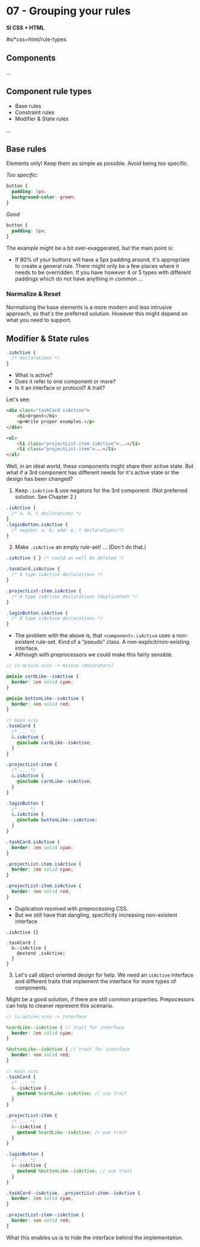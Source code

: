 # 07 - Grouping your rules

**SI CSS + HTML**

#si*css+html/rule-types

## Components

...

## Component rule types

- Base rules
- Constraint rules
- Modifier & State rules

...

## Base rules

Elements only! Keep them as simple as possible. Avoid being too specific.

*Too specific:*

```css
button {
  padding: 5px;
  background-color: green;
}
```

*Good*

```css
button {
  padding: 5px;
}
```

The example might be a bit over-exaggerated, but the main point is:

- If 80% of your buttons will have a 5px padding around, it's appropriate to create a general rule. There might only be a few places where it needs to be overridden. If you have however 4 or 5 types with different paddings which do not have anything in common ... 

### Normalize & Reset

Normalising the base elements is a more modern and less intrusive approach, so that's the preferred solution. However this might depend on what you need to support.

## Modifier & State rules

```css
.isActive {
  /* declarations */
}
```

- What is active?
- Does it refer to one component or more?
- Is it an interface or protocol? A trait?

Let's see:

```html
<div class="taskCard isActive">
    <h1>Urgent</h1>
    <p>Write proper examples.</p>
</div>

<ul>
    <li class="projectList-item isActive">...</li>
    <li class="projectList-item">...</li>
</ul>
```

Well, in an ideal world, these components might share their active state. But what if a 3rd component has different needs for it's active state or the design has been changed?

1. Keep `.isActive` & use negators for the 3rd component. (Not preferred solution. See Chapter 2.)

```css
.isActive {
  /* a, b, c declarations */
}
.loginButton.isActive {
  /* negate: a, b; add: e, f declarations;*/
}
```

2. Make `.isActive` an empty rule-set! ... (Don't do that.)

```css
.isActive { } /* could as well be deleted */

.taskCard.isActive {
  /* A type isActive declarations */
}

.projectList-item.isActive {
  /* A type isActive declarations (duplicated) */
}

.loginButton.isActive {
  /* B type isActive declarations */
}
```

- The problem with the above is, that `<component>.isActive` uses a non-existent rule-set. Kind of a “pseudo” class. A non-explicit/non-existing interface.
- Although with preprocessors we could make this fairly sensible.

```scss
// is-active.scss -> mixins (decorators)

@mixin cardLike--isActive {
  border: 2em solid cyan;
}

@mixin buttonLike--isActive {
  border: 4em solid red;
}

// main.scss
.taskCard {
  /* ... */
  &.isActive {
    @include cardLike--isActive;
  }
}

.projectList-item {
  /* ... */
  &.isActive {
    @include cardLike--isActive;
  }
}

.loginButton {
  /* ... */
  &.isActive {
    @include buttonLike--isActive;
  }
}
```

```css
.taskCard.isActive {
  border: 2em solid cyan;
}

.projectList-item.isActive {
  border: 2em solid cyan;
}

.projectList-item.isActive {
  border: 4em solid red;
}
```

- Duplication resolved with preprocessing CSS.
- But we still have that dangling, specificity increasing non-existent interface.

```sccs
.isActive {}

.taskCard {
  &--isActive {
    @extend .isActive;
  }
}
```

3. Let's call object oriented design for help. We need an `isActive` interface and different traits that implement the interface for more types of components.

Might be a good solution, if there are still common properties. Prepocessors can help to cleaner represent this scenario.

```scss
// is-active.scss -> interface

%cardLike--isActive { // trait for interface
  border: 2em solid cyan;
}

%buttonLike--isActive { // trait for interface
  border: 4em solid red;
}

// main.scss
.taskCard {
  /* ... */
  &--isActive {
    @extend %cardLike--isActive; // use trait
  }
}

.projectList-item {
  /* ... */
  &--isActive {
    @extend %cardLike--isActive; // use trait
  }
}

.loginButton {
  /* ... */
  &--isActive {
    @extend %buttonLike--isActive; // use trait
  }
}
```

```css
.taskCard--isActive, .projectList-item--isActive {
  border: 2em solid cyan;
}

.projectList-item--isActive {
  border: 4em solid red;
}
```

What this enables us is to hide the interface behind the implementation.
